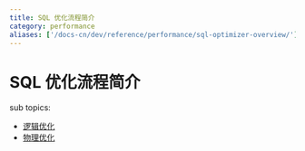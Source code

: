 ```yaml
---
title: SQL 优化流程简介
category: performance
aliases: ['/docs-cn/dev/reference/performance/sql-optimizer-overview/']
---
```


# SQL 优化流程简介

sub topics:

- [逻辑优化](/sql-logical-optimization.md)
- [物理优化](/sql-physical-optimization.md)

<!--
在 TiDB 中，SQL 优化过程分为逻辑优化和物理优化两个阶段。

## 逻辑优化简介

逻辑优化是基于规则的优化，对输入的逻辑执行计划按顺序应用一些优化规则，从而使整个逻辑执行计划变得更好。这些优化规则包括：

- [子查询相关的优化](./subquery-optimization.md)
- [列裁剪](./column-pruning.md)
- [关联子查询去关联](./correlated-subquery-optimization.md)
- [Max/Min 消除](/max-min-eliminate.md)
- [谓词下推](./predicate-push-down.md)
- [分区裁剪](./partition-pruning.md)
- [TopN 和 Limit 下推](./topn-limit-push-down.md)
- [Join Reorder](/join-reorder.md)

## 物理优化简介

物理优化是基于代价的优化，为上一阶段产生的逻辑执行计划制定物理执行计划。这一阶段中，优化器会为逻辑执行计划中的每个算子选择具体的物理实现。逻辑算子的不同物理实现有着不同的时间复杂度、资源消耗和物理属性等。在这个过程中，优化器会根据数据的统计信息来确定不同物理实现的代价，并选择整体代价最小的物理执行计划。

逻辑执行计划是一个树形结构，每个节点对应 SQL 中的一个逻辑算子。同样的，物理执行计划也是一个树形结构，每个节点对应 SQL 中的一个物理算子。逻辑算子只描述这个算子的功能，而物理算子则描述了完成这个功能的具体算法。对于同一个逻辑算子，可能有多个物理算子实现，比如 `LogicalAggregate`，它的实现可以是采用哈希算法的 `HashAggregate`，也可以是流式的 `StreamAggregate`。不同的物理算子具有不同的物理属性，也对其子节点有着不同的物理属性的要求。物理属性包括数据的顺序和分布等。TiDB 中现在只考虑了数据的顺序。

sub topics:

- [索引的选择](./index-choose.md)
- [统计信息介绍](./statistics-intro.md)
- [发现索引选错时](./wrong-index-solution.md)
- [Distinct 优化](./agg-distinct-optimization.md)
-->